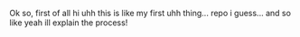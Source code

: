 Ok so, first of all hi uhh this is like my first uhh thing... repo i guess... and so like yeah ill explain the process!

